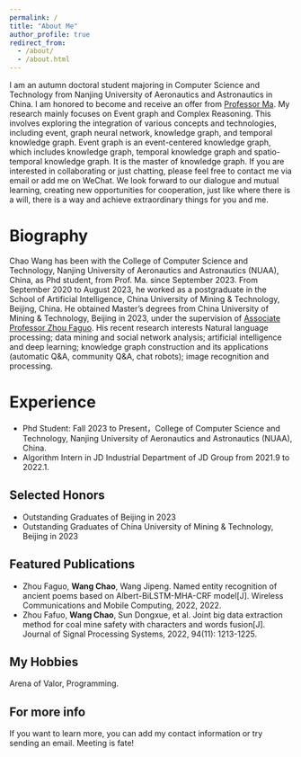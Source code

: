 ```yaml
---
permalink: /
title: "About Me"
author_profile: true
redirect_from: 
  - /about/
  - /about.html
---
```


I am an autumn doctoral student majoring in Computer Science and Technology from Nanjing University of Aeronautics and Astronautics in China. I am honored to become and receive an offer from [Professor Ma](https://faculty.nuaa.edu.cn/mazongmin/zh_CN/index.htm). My research mainly focuses on Event graph and Complex Reasoning. This involves exploring the integration of various concepts and technologies, including event, graph neural network, knowledge graph, and temporal knowledge graph. Event graph is an event-centered knowledge graph, which includes knowledge graph, temporal knowledge graph and spatio-temporal knowledge graph. It is the master of knowledge graph. If you are interested in collaborating or just chatting, please feel free to contact me via email or add me on WeChat. We look forward to our dialogue and mutual learning, creating new opportunities for cooperation, just like where there is a will, there is a way and achieve extraordinary things for you and me.

Biography
======
Chao Wang has been with the College of Computer Science and Technology, Nanjing University of Aeronautics and Astronautics (NUAA), China, as Phd student, from Prof. Ma. since September 2023. From September 2020 to August 2023, he worked as a postgraduate in the School of Artificial Intelligence, China University of Mining & Technology, Beijing, China. He obtained Master’s degrees from China University of Mining & Technology, Beijing in 2023, under the supervision of [Associate Professor Zhou Faguo](https://ai.cumtb.edu.cn/info/1053/1127.htm). His recent research interests Natural language processing; data mining and social network analysis; artificial intelligence and deep learning; knowledge graph construction and its applications (automatic Q&A, community Q&A, chat robots); image recognition and processing.

Experience
======
* Phd Student: Fall 2023 to Present，College of Computer Science and Technology, Nanjing University of Aeronautics and Astronautics (NUAA), China.
* Algorithm Intern in JD Industrial Department of JD Group from 2021.9 to 2022.1.

Selected Honors
------
* Outstanding Graduates of Beijing in 2023
* Outstanding Graduates of China University of Mining & Technology, Beijing in 2023 

Featured Publications
------
* Zhou Faguo, **Wang Chao**, Wang Jipeng. Named entity recognition of ancient poems based on Albert-BiLSTM-MHA-CRF model[J]. Wireless Communications and Mobile Computing, 2022, 2022.
* Zhou Fafuo, **Wang Chao**, Sun Dongxue, et al. Joint big data extraction method for coal mine safety with characters and words fusion[J]. Journal of Signal Processing Systems, 2022, 94(11): 1213-1225.

My Hobbies
------
Arena of Valor, Programming.

For more info
------
If you want to learn more, you can add my contact information or try sending an email. Meeting is fate!

